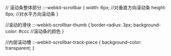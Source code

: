 // 滚动条整体部分
::-webkit-scrollbar {
    width: 6px; //对垂直方向滚动条
    height: 6px; //对水平方向滚动条
}

//滚动的滑块
::-webkit-scrollbar-thumb {
    border-radius: 3px;
    background-color: #ccc //滚动条的颜色
}

//内层滚动槽
::-webkit-scrollbar-track-piece {
    background-color: transparent;
}